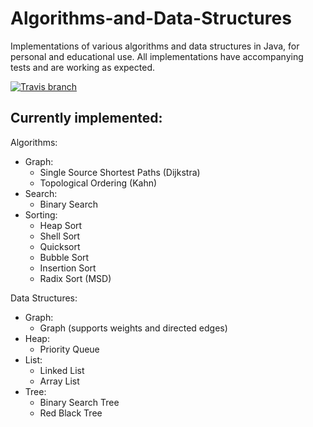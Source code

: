 # Algorithms-and-Data-Structures
Implementations of various algorithms and data structures in Java, for personal and educational use. All implementations have accompanying tests and are working as expected.

[![Travis branch](https://img.shields.io/travis/rust-lang/rust/master.svg)]()

## Currently implemented:
Algorithms:
* Graph:
  * Single Source Shortest Paths (Dijkstra)
  * Topological Ordering (Kahn)
* Search:
  * Binary Search
* Sorting:
  * Heap Sort
  * Shell Sort
  * Quicksort
  * Bubble Sort
  * Insertion Sort
  * Radix Sort (MSD)

Data Structures:
* Graph:
  * Graph (supports weights and directed edges)
* Heap:
  * Priority Queue
* List:
  * Linked List
  * Array List
* Tree:
  * Binary Search Tree
  * Red Black Tree
